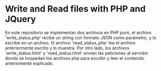 # Write and Read files with PHP and JQuery

En este repositorio se implementan dos archivos en PHP puro, el archivo 
'write_status.php' recibe un string con formato JSON como parámetro, y lo 
escribe en un archivo. El archivo 'read_status_php' lee el archivo anteriormente 
escrito y lo muestra. Por otro lado, los archivos 'write_status.html' y 
'read_status.html' envían las peticiones al servidor donde se hospedan los 
archivos php para escribir y leer el contenido anteriomente explicado.
